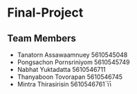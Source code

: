 # Final-Project

## Team Members

- Tanatorn Assawaamnuey 5610545048
- Pongsachon Pornsriniyom 5610545749
- Nabhat Yuktadatta 5610546711
- Thanyaboon Tovorapan 5610546745
- Mintra Thirasirisin 5610546761
 ่า้า้่
